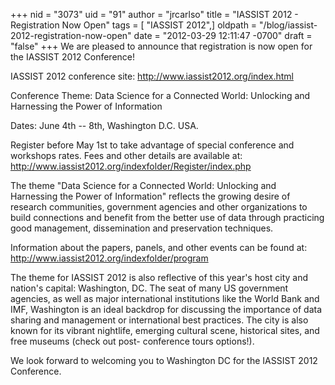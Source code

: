 +++
nid = "3073"
uid = "91"
author = "jrcarlso"
title = "IASSIST 2012 - Registration Now Open"
tags = [ "IASSIST 2012",]
oldpath = "/blog/iassist-2012-registration-now-open"
date = "2012-03-29 12:11:47 -0700"
draft = "false"
+++
We are pleased to announce that registration is now open for the IASSIST
2012 Conference!

IASSIST 2012 conference site: <http://www.iassist2012.org/index.html>

Conference Theme: Data Science for a Connected World: Unlocking and
Harnessing the Power of Information

Dates: June 4th -- 8th, Washington D.C. USA.

Register before May 1st to take advantage of special conference and
workshops rates. Fees and other details are available at:
<http://www.iassist2012.org/indexfolder/Register/index.php>

The theme "Data Science for a Connected World: Unlocking and Harnessing
the Power of Information" reflects the growing desire of research
communities, government agencies and other organizations to build
connections and benefit from the better use of data through practicing
good management, dissemination and preservation techniques.

Information about the papers, panels, and other events can be found at:
<http://www.iassist2012.org/indexfolder/program>

The theme for IASSIST 2012 is also reflective of this year\'s host city
and nation\'s capital: Washington, DC. The seat of many US government
agencies, as well as major international institutions like the World
Bank and IMF, Washington is an ideal backdrop for discussing the
importance of data sharing and management or international best
practices. The city is also known for its vibrant nightlife, emerging
cultural scene, historical sites, and free museums (check out post-
conference tours options!).

We look forward to welcoming you to Washington DC for the IASSIST 2012
Conference.
